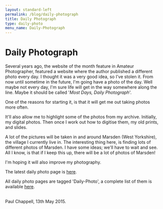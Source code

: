```yaml
---
layout: standard-left
permalink: /blog/daily-photograph
title: Daily Photograph
type: daily-photo
menu_name: Daily-Photograph
---
```

# Daily Photograph

Several years ago, the website of the month feature in Amateur Photographer, featured a website where the author published a different photo every day. I thought it was a very good idea, so I've stolen it. From now until sometime in the future, I'm going have a photo of the day. Well maybe not every day, I'm sure life will get in the way somewhere along the line. Maybe it should be called '*Most Days, Daily Photograph*'.

One of the reasons for starting it, is that it will get me out taking photos more often. 

It'll also allow me to highlight some of the photos from my archive. Initially, my digital photos. Then once I work out how to digitise them, my old prints, and slides.

A lot of the pictures will be taken in and around Marsden (West Yorkshire), the village I currently live in. The interesting thing here, is finding lots of different photos of Marsden. I have some ideas; we'll have to wait and see. All I know, is that if I keep this up, there will be a lot of photos of Marsden!

I'm hoping it will also improve my photography.

The latest daily photo page is [here](/blog/daily-photo-2024-06-02). 

All daily photo pages are tagged 'Daily-Photo', a complete list of them is available [here](/blog/tags/daily-photograph/).

<br/>
Paul Chappell, 13th May 2015.
